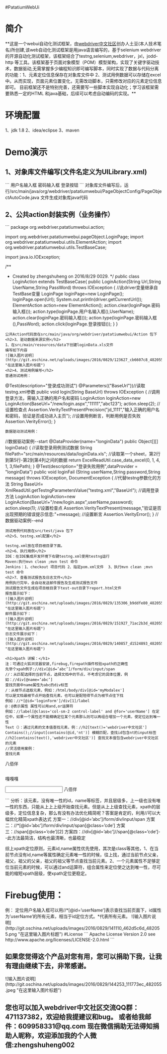 #PatatiumWebUi
<h1>简介</h1>
 **这是一个webui自动化测试框架，由<a href="http://www.webdriver.org">webdriver中文社区</a>创办人土豆(本人技术笔名)所创建,该web自动化测试框架是用java语言编写的，基于selenium webdriver 的开源自动化测试框架，该框架结合了testng,selenium,webdriver，jxl，jodd-http 等工具。该框架基于页面对象模型（POM）模型架构，实现了关键字驱动技术，数据驱动,无需掌握多少编程知识即可编写脚本，同时实现了数据与代码分离的功能：1、元素定位信息保存在对象库文件中 2、测试用例数据可以存储在excel中。从而实现，页面元素位置变化，无需改动脚本，只需修改对应的元素定位信息即可。
目前框架还不是特别完善，还需要写一些脚本实现自动化；学习该框架需要熟悉一定的HTML 和java基础，后续可以考虑自动编码的实现。**
<h1>环境配置</h1>
1、jdk 1.8
2、idea/eclipse
3、maven
<h1>Demo演示</h1>
<h2>1、对象库文件编写(文件名定义为UILibrary.xml)</h2>
```
<?xml version="1.0" encoding="UTF-8"?>
<!--整个对象库文件的根目录，管理整个项目的对象-->
<map>
    <!--管理一个页面的元素（webelement：input,select,textare,a,li等标签），一个page包含多个locator对象
    Pagename:page对象名字，格式：org.webdriver.patatiumwebui.PageObject.xxxPage;最后面那位才是真正的页面名字，前面的是java对象库路径；另外注意，页面名字是头个单词大写；例如主页：名字定义为 org.webdriver.patatiumwebui.HomePage
    Value：页面对象的URL，可不填。
    Desc:页面对象中文描述-->
    <page pagename="org.webdriver.patatiumwebui.pageObject.LoginPage" value="" desc="京东登录页面">
        <!--管理一个页面的元素（webelement：input,select,textare,a,li等标签），一个page包含多个locator对象
        Type：定位方式，包含id,name,class,linktext,xpath,css等，定位元素的时候灵活使用，一般可以统一用xpath
        代替id,name,class，linktext的定位方式。
        Timeout：元素加载时间，有些页面元素，可能要等待一段时间才能加载过来，为了查找元素的稳定性，需加等待时间。
        Value:元素定位信息，如果是id,name,class，linktext直接把网页元素对应的这些属性值写上即可，如果是xpath定位方式，
        需要填写正确的xpath语法格式。
        Desc:元素的描述，元素的中文描述信息-->
		<locator type="xpath" timeout="3" value="//input[@id='loginname']"  desc="用户名">用户名输入框</locator>
		<locator type="id" timeout="3" value="nloginpwd"  desc="密码">密码输入框</locator>
		<locator type="id" timeout="3" value="loginsubmit"  desc="登录">登录按钮</locator>
	</page>
</map>
```
对象库文件编写后，运行/src/main/java/org/webdriver/patatiumwebui/PageObjectConfig/PageObjectAutoCode.java 文件生成对象库java代码
<h2>2、公共action封装实例（业务操作）</h2>
```
package org.webdriver.patatiumwebui.action;

import org.webdriver.patatiumwebui.pageObject.LoginPage;
import org.webdriver.patatiumwebui.utils.ElementAction;
import org.webdriver.patatiumwebui.utils.TestBaseCase;

import java.io.IOException;

/**
 * Created by zhengshuheng on 2016/8/29 0029.
 */
public class LoginAction extends TestBaseCase{
    public LoginAction(String Url,String UserName,String PassWord) throws IOException
    {
        //此driver变量继承自TestBase变量
        LoginPage loginPage=new LoginPage();
        loginPage.open(Url);
        System.out.println(driver.getCurrentUrl());
        ElementAction action=new ElementAction();
        action.clear(loginPage.密码输入框());
        action.type(loginPage.用户名输入框(),UserName);
        action.clear(loginPage.密码输入框());
        action.type(loginPage.密码输入框(),PassWord);
        action.click(loginPage.登录按钮());
    }
}

```
公共Action代码放在src/main/java/org/webdriver/patatiumwebui/Action 包下
<h2>3、驱动数据来源实例</h2>
1、在src/main/resources/data下创建loginData.xls文件
编写如下内容
![输入图片说明](http://git.oschina.net/uploads/images/2016/0829/123627_cb6607c8_482055.png "在这里输入图片标题")
<h2>4、测试用例编写</h2>
普通测试用例：
```
@Test(description="登录成功测试")
	@Parameters({"BaseUrl"})//读取testng.xml参数
	public void login(String BaseUrl) throws IOException
	{
		//调用登录方法，需输入正确的用户名和密码
		LoginAction loginAction=new LoginAction(BaseUrl+"/new/login.aspx","11111","abc123");
		action.sleep(2);
		//设置检查点
		Assertion.VerityTextPresentPrecision("jd_1111","输入正确的用户名和密码，验证是否成功进入主页");
		//设置用例断言，判断用例是否失败
		Assertion.VerityError();
	}
```
数据驱动测试用例：
```
//数据驱动案例--start
	@DataProvider(name="longinData")
	public Object[][] loginData()
	{
		//读取登录用例测试数据
		String filePath="src/main/resources/data/loginData.xls";
		//读取第一个sheet，第2行到第5行-第2到第4列之间的数据
		return ExcelReadUtil.case_data_excel(0, 1, 4, 1, 3,filePath);
	}
	@Test(description="登录失败用例",dataProvider = "longinData")
	public void loginFail (String userName,String password,String message) throws IOException, DocumentException {
		//代替testng参数化的方法
		String BaseUrl= XmlReadUtil.getTestngParametersValue("testng.xml","BaseUrl");
		//调用登录方法
		LoginAction loginAction=new LoginAction(BaseUrl+"/new/login.aspx",userName,password);
		action.sleep(1);
		//设置检查点
		Assertion.VerityTextPresent(message,"验证是否出现预期的错误提示信息:"+message);
		//设置断言
		Assertion.VerityError();
	}
	//数据驱动案例--end
```
测试用例代码放在src/test/java 包下
<h2>5、testng.xml配置</h2>
```
<?xml version="1.0" encoding="utf-8"?>
<!DOCTYPE suite SYSTEM "http://testng.org/testng-1.0.dtd">
<suite name="Suite" >
	<parameter name="driver" value="FirefoxDriver" /> <!--测试浏览器：支持火狐，谷歌，IE-->
	<parameter name="nodeURL" value="" /> <!--selenium grid分布式运行node节点url，如不用分布式运行，则留空-->
	<parameter name="BaseUrl" value="https://passport.jd.com" />  <!-- 测试系统基础Url-->
	<parameter name="UserName" value="" /> <!-- 系统登录用户名-->
	<parameter name="PassWord" value="" />  <!-- 系统登录密码-->
    <parameter name="smtpUserName" value="" />  <!-- 测试报告邮件发送：smtp身份证验证-->
    <parameter name="smtpPassWord" value="" />  <!-- 测试报告邮件发送：smtp身份证验证-->
    <parameter name="smtpHost" value="" />  <!-- 测试报告邮件发送：smtp主机地址-->
    <parameter name="smtpPort" value="" />  <!-- 测试报告邮件发送：smtp主机端口-->
    <parameter name="mailTitle" value="Webdriver中文社区-自动化测试报告" />  <!-- 测试报告邮件发送：邮件标题-->
    <parameter name="logUrl" value="" />  <!-- 测试报告邮件发送：用例运行日志url-->
    <parameter name="reportUrl" value="" />  <!-- 测试报告邮件发送：完整测试报告url-->
	<parameter name="recipients" value="" /> <!-- 测试报告邮件发送：收件人，多个用,号隔开-->
    <parameter name="reportTitle" value="Webdriver中文社区-自动化测试报告" />  <!--测试报告标题-->
	<listeners><!-- 监听器设置-->
        <listener class-name="org.webdriver.patatiumwebui.utils.TestListener"></listener>
        <listener class-name="org.webdriver.patatiumwebui.utils.TestReport"></listener>
    </listeners>
     <test name="登录失败测试用例：数据驱动"> <!-- 测试用例描述-->
    <classes>
      <class name="LoginTest">
      	     <methods >
                   <include name="loginFail" />
             </methods>
       </class>
    </classes>
  </test> <!-- Test -->
    <test name="登录成功测试用例">
        <classes>
            <class name="LoginTest">
                <methods >
                    <include name="login" />
                </methods>
            </class>
        </classes>
    </test> <!-- Test -->
</suite> <!-- Suite -->

```
testng.xml放在项目根目录下面。
<h2>6、执行用例</h2>
IDE：在IDE集成开发环境下右键testng.xml使用testng运行
Maven:执行mvn clean ;mvn test 命令
Jenkins：1、checkout 项目代码 2、指定pom.xml文件  3、执行mvn clean ;mvn test 命令
<h2>7、查看测试报告及日志文件</h2>
用例执行完毕，会自动发送邮件报告及生成测试报告文件
测试报告文件生成在项目根目录下test-out目录下report.html文件
报告展示如下：
![输入图片说明](http://git.oschina.net/uploads/images/2016/0829/135306_b9ddfe80_482055.jpeg "在这里输入图片标题")
邮件展示如下：
![输入图片说明](http://git.oschina.net/uploads/images/2016/0829/151927_71ac2b3d_482055.png "在这里输入图片标题")
日志文件展示如下：
![输入图片说明](http://git.oschina.net/uploads/images/2016/0829/140857_d1524893_482055.png "在这里输入图片标题")

<h1>Xpath 详解：</h1>
注：可通过火狐浏览器安装,firebug,firepath插件校验xpath的正确性
先举个xpah例子://div[@id=’abc’]/form/div/input/span
//：从匹配选择的当前节点，选择文档中的节点，不考虑它的具体位置，例如：//div[@name=‘abc’]
查找页面中name属性为abc的div标签
/：从根节点选取元素，例如：/html/body/div[@id='myModalex'] 
可以是文档最根节点开始查找元素，也可以是配陪得节点为根节点往下找
例如：//*[@id='loginForm']/div[1]/label
@：@表示属性 属性可以用and,or运算符
例如：//label[@class='col-sm-2 control-label' and @for='userName'] 在定位中，如果一个属性还不能精确定位某个元素那么则可以再组合增加一个元素，使定位达到唯一性
Text（）：通过元素的文本值查找元素，例：//h2[text()='webdriver中文社区']
Contains();//input[contains(@id,'nt')] 模糊匹配，查找id包含nt的input标签
//h2[contains(text(),'webdriver中文社区')] 查找文本值包含webdriver中文社区的元素
//灵活使用案例：
查找元素
```
<span class=”cde”>八佰伴</span>
```
```
<span class=”cde”>嘎嘎嘎</span>
<div id=”abc”>
   <form>
            <div>
                   <input>
                      <span class=”cde”>八佰伴</span>
                   </input>
            </div>
   </form>
<div>
```
分析：该元素，没有唯一性的id，name等标签，并且层级多，上一级也没有唯一性的东西，只能从上上上级开始查找元素。但是从上上级查找元素，xpath的层级多，定位信息复杂，那么有没有办法优化精简呢？答案是肯定的，利用//可以大幅优化精简xpath表达式
方案一：//div[@id=’abc’]/form/div/input/span
方案二：//*[@id=’abc’]/form/div/input/span[@class=’cde’]
方案三：//span[@class=’cde’][2]
方案四：//div[@id=’abc’]//span[@class=’cde’]--此方法最简洁，结构也最清晰，也最稳定

综上xpath定位原则，元素id,name属性优先使用，其次是class等其他，1、在当前节点没有id,name等属性确定元素唯一性的时候，往上找，通过当前节点父亲，祖父，祖父的父亲，祖父的祖父等节点查找当前元素。2、一个元素属性不足够定位当前元素的时候，可以通过and运算符，组合属性来定位使之达到唯一性，尽可能的缩短xpath层级，使xpath定位更稳定。

<h1>Firebug使用：</h1>
例：
定位用户名输入框可以用//*[@id=’userName’]表示查找当前页面下，id属性为’userName’的所有元素，相当于id定位方式。*代表所有元素。
![输入图片说明](http://git.oschina.net/uploads/images/2016/0829/141110_462d5c6d_482055.png "在这里输入图片标题")
#License
```
Apache License Version 2.0 see http://www.apache.org/licenses/LICENSE-2.0.html
```
<h2>如果您觉得这个产品对您有用，您可以捐助下我，让我有理由继续下去，非常感谢。</h2>
![输入图片说明](http://git.oschina.net/uploads/images/2016/0829/144253_111773ec_482055.jpeg "在这里输入图片标题")
<h2>您也可以加入webdriver中文社区交流QQ群： 471137382，欢迎给我提建议和bug。
或者给我邮件：609958331@qq.com
现在微信捐助无法得知捐助人昵称，欢迎添加我的个人微信:zhengshuheng002</h2>